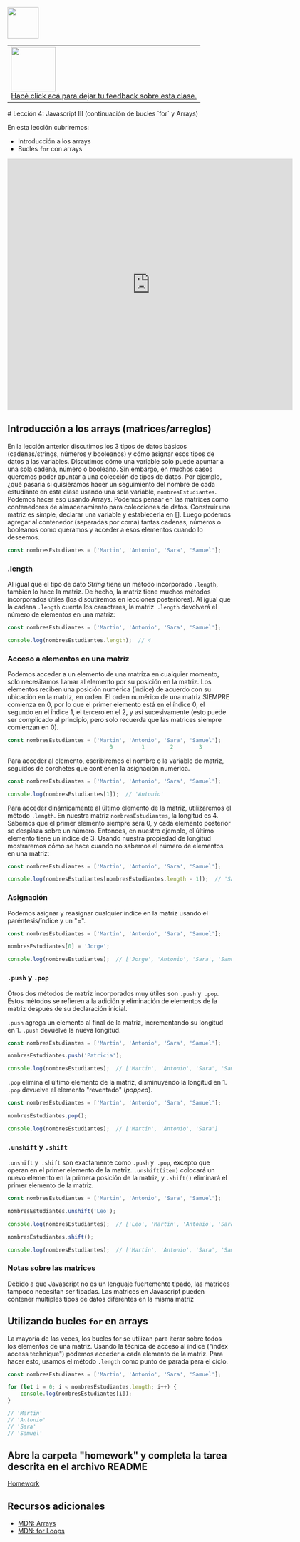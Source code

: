 <p align='left'>
    <img  src='../logo.png' height='70px'>
</p>
<table width="100%" style='table-layout:fixed;'>
  <tr>
    <td>
      <a href="https://airtable.com/shrSzEYT4idEFGB8d?prefill_clase=04-JS-III">
        <img src="https://static.thenounproject.com/png/204643-200.png" width="100"/>
        <br>
        Hacé click acá para dejar tu feedback sobre esta clase.
      </a>
    </td>
  </tr>
</table>
# Lección 4: Javascript III (continuación de bucles `for` y Arrays)

En esta lección cubriremos:

* Introducción a los arrays
* Bucles `for` con arrays

<iframe src="https://player.vimeo.com/video/424916422" width="640" height="564" frameborder="0" allow="autoplay; fullscreen" allowfullscreen></iframe>

## Introducción a los arrays (matrices/arreglos)

En la lección anterior discutimos los 3 tipos de datos básicos (cadenas/strings, números y booleanos) y cómo asignar esos tipos de datos a las variables. Discutimos cómo una variable solo puede apuntar a una sola cadena, número o booleano. Sin embargo, en muchos casos queremos poder apuntar a una colección de tipos de datos. Por ejemplo, ¿qué pasaría si quisiéramos hacer un seguimiento del nombre de cada estudiante en esta clase usando una sola variable, `nombresEstudiantes`. Podemos hacer eso usando Arrays. Podemos pensar en las matrices como contenedores de almacenamiento para colecciones de datos. Construir una matriz es simple, declarar una variable y establecerla en []. Luego podemos agregar al contenedor (separadas por coma) tantas cadenas, números o booleanos como queramos y acceder a esos elementos cuando lo deseemos.

```javascript
const nombresEstudiantes = ['Martin', 'Antonio', 'Sara', 'Samuel'];
```

### .length

Al igual que el tipo de dato _String_ tiene un método incorporado `.length`, también lo hace la matriz. De hecho, la matriz tiene muchos métodos incorporados útiles (los discutiremos en lecciones posteriores). Al igual que la cadena `.length` cuenta los caracteres, la matriz` .length` devolverá el número de elementos en una matriz:

```javascript
const nombresEstudiantes = ['Martin', 'Antonio', 'Sara', 'Samuel'];

console.log(nombresEstudiantes.length);  // 4
```

### Acceso a elementos en una matriz

Podemos acceder a un elemento de una matriza en cualquier momento, solo necesitamos llamar al elemento por su posición en la matriz. Los elementos reciben una posición numérica (índice) de acuerdo con su ubicación en la matriz, en orden. El orden numérico de una matriz SIEMPRE comienza en 0, por lo que el primer elemento está en el índice 0, el segundo en el índice 1, el tercero en el 2, y así sucesivamente (esto puede ser complicado al principio, pero solo recuerda que las matrices siempre comienzan en 0).

```javascript
const nombresEstudiantes = ['Martin', 'Antonio', 'Sara', 'Samuel'];
                                0         1        2        3
```

Para acceder al elemento, escribiremos el nombre o la variable de matriz, seguidos de corchetes que contienen la asignación numérica.

```javascript
const nombresEstudiantes = ['Martin', 'Antonio', 'Sara', 'Samuel'];

console.log(nombresEstudiantes[1]);  // 'Antonio'
```

Para acceder dinámicamente al último elemento de la matriz, utilizaremos el método `.length`. En nuestra matriz `nombresEstudiantes`, la longitud es 4. Sabemos que el primer elemento siempre será 0, y cada elemento posterior se desplaza sobre un número. Entonces, en nuestro ejemplo, el último elemento tiene un índice de 3. Usando nuestra propiedad de longitud mostraremos cómo se hace cuando no sabemos el número de elementos en una matriz:

```javascript
const nombresEstudiantes = ['Martin', 'Antonio', 'Sara', 'Samuel'];

console.log(nombresEstudiantes[nombresEstudiantes.length - 1]);  // 'Samuel'
```

### Asignación

Podemos asignar y reasignar cualquier índice en la matriz usando el paréntesis/índice y un "=".

```javascript
const nombresEstudiantes = ['Martin', 'Antonio', 'Sara', 'Samuel'];

nombresEstudiantes[0] = 'Jorge';

console.log(nombresEstudiantes);  // ['Jorge', 'Antonio', 'Sara', 'Samuel']
```
### `.push` y `.pop`

Otros dos métodos de matriz incorporados muy útiles son `.push` y` .pop`. Estos métodos se refieren a la adición y eliminación de elementos de la matriz después de su declaración inicial.

`.push` agrega un elemento al final de la matriz, incrementando su longitud en 1. `.push` devuelve la nueva longitud.

```javascript
const nombresEstudiantes = ['Martin', 'Antonio', 'Sara', 'Samuel'];

nombresEstudiantes.push('Patricia');

console.log(nombresEstudiantes);  // ['Martin', 'Antonio', 'Sara', 'Samuel', 'Patricia']
```

`.pop` elimina el último elemento de la matriz, disminuyendo la longitud en 1. `.pop` devuelve el elemento "reventado" (_popped_).

```javascript
const nombresEstudiantes = ['Martin', 'Antonio', 'Sara', 'Samuel'];

nombresEstudiantes.pop();

console.log(nombresEstudiantes);  // ['Martin', 'Antonio', 'Sara']
```

### `.unshift` y `.shift`

`.unshift` y` .shift` son exactamente como `.push` y` .pop`, excepto que operan en el primer elemento de la matriz. `.unshift(item)` colocará un nuevo elemento en la primera posición de la matriz, y `.shift()` eliminará el primer elemento de la matriz.

```javascript
const nombresEstudiantes = ['Martin', 'Antonio', 'Sara', 'Samuel'];

nombresEstudiantes.unshift('Leo');

console.log(nombresEstudiantes);  // ['Leo', 'Martin', 'Antonio', 'Sara', 'Samuel']

nombresEstudiantes.shift();

console.log(nombresEstudiantes);  // ['Martin', 'Antonio', 'Sara', 'Samuel']
```

### Notas sobre las matrices

Debido a que Javascript no es un lenguaje fuertemente tipado, las matrices tampoco necesitan ser tipadas. Las matrices en Javascript pueden contener múltiples tipos de datos diferentes en la misma matriz

## Utilizando bucles `for` en arrays

La mayoría de las veces, los bucles for se utilizan para iterar sobre todos los elementos de una matriz. Usando la técnica de acceso al índice ("index access technique") podemos acceder a cada elemento de la matriz. Para hacer esto, usamos el método `.length` como punto de parada para el ciclo.

```javascript
const nombresEstudiantes = ['Martin', 'Antonio', 'Sara', 'Samuel'];

for (let i = 0; i < nombresEstudiantes.length; i++) {
    console.log(nombresEstudiantes[i]);
}

// 'Martin'
// 'Antonio'
// 'Sara'
// 'Samuel'
```

## Abre la carpeta "homework" y completa la tarea descrita en el archivo README
[Homework](https://github.com/atralice/Curso.Prep.Henry/tree/master/04-JS-III/homework)

## Recursos adicionales

* [MDN: Arrays](https://developer.mozilla.org/en-US/docs/Web/JavaScript/Reference/Global_Objects/Array)
* [MDN: for Loops](https://developer.mozilla.org/en-US/docs/Web/JavaScript/Reference/Statements/for)
